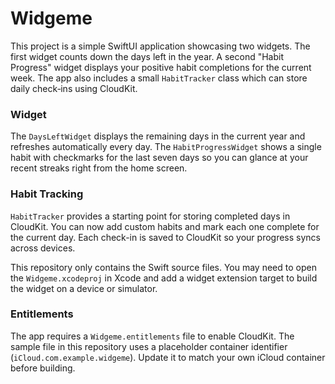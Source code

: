 # Widgeme

This project is a simple SwiftUI application showcasing two widgets. The first
widget counts down the days left in the year. A second "Habit Progress" widget
displays your positive habit completions for the current week. The app also
includes a small `HabitTracker` class which can store daily check‑ins using
CloudKit.

### Widget

The `DaysLeftWidget` displays the remaining days in the current year and
refreshes automatically every day. The `HabitProgressWidget` shows a single
habit with checkmarks for the last seven days so you can glance at your recent
streaks right from the home screen.

### Habit Tracking

`HabitTracker` provides a starting point for storing completed days in
CloudKit. You can now add custom habits and mark each one complete for the
current day. Each check-in is saved to CloudKit so your progress syncs across
devices.

This repository only contains the Swift source files. You may need to open the
`Widgeme.xcodeproj` in Xcode and add a widget extension target to build the
widget on a device or simulator.

### Entitlements

The app requires a `Widgeme.entitlements` file to enable CloudKit. The sample file in this repository uses a placeholder container identifier (`iCloud.com.example.widgeme`). Update it to match your own iCloud container before building.
